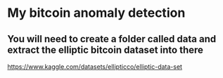 # My bitcoin anomaly detection
## You will need to create a folder called data and extract the elliptic bitcoin dataset into there
https://www.kaggle.com/datasets/ellipticco/elliptic-data-set
